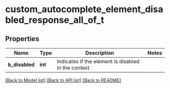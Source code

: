 # custom_autocomplete_element_disabled_response_all_of_t

## Properties
Name | Type | Description | Notes
------------ | ------------- | ------------- | -------------
**b_disabled** | **int** | Indicates if the element is disabled in the context | 

[[Back to Model list]](../README.md#documentation-for-models) [[Back to API list]](../README.md#documentation-for-api-endpoints) [[Back to README]](../README.md)


